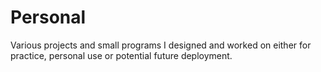 # Personal
 Various projects and small programs I designed and worked on either for practice, personal use or potential future deployment.